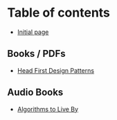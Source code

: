 # Table of contents

* [Initial page](README.md)

## Books / PDFs

* [Head First Design Patterns](./books/head-first-design-patterns.md)

## Audio Books

* [Algorithms to Live By](./audio-books/algorithms-to-live-by.md)